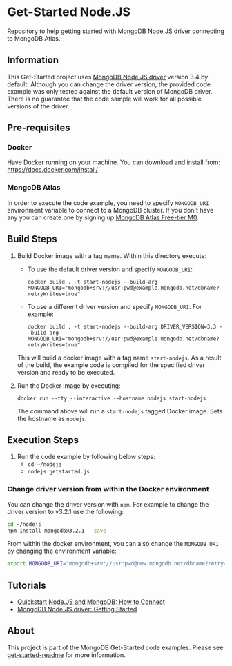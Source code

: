 # Get-Started Node.JS

Repository to help getting started with MongoDB Node.JS driver connecting to MongoDB Atlas.

## Information

This Get-Started project uses [MongoDB Node.JS driver](https://mongodb.github.io/node-mongodb-native/) version 3.4 by default. Although you can change the driver version, the provided code example was only tested against the default version of MongoDB driver. There is no guarantee that the code sample will work for all possible versions of the driver.

## Pre-requisites 

### Docker 

Have Docker running on your machine. You can download and install from: https://docs.docker.com/install/

### MongoDB Atlas

In order to execute the code example, you need to specify `MONGODB_URI` environment variable to connect to a MongoDB cluster. If you don't have any you can create one by signing up [MongoDB Atlas Free-tier M0](https://docs.atlas.mongodb.com/getting-started/). 

## Build Steps 

1. Build Docker image with a tag name. Within this directory execute: 
   * To use the default driver version and specify `MONGODB_URI`:
      ```
      docker build . -t start-nodejs --build-arg MONGODB_URI="mongodb+srv://usr:pwd@example.mongodb.net/dbname?retryWrites=true"
      ```
   * To use a different driver version and specify `MONGODB_URI`. For example:
      ```
      docker build . -t start-nodejs --build-arg DRIVER_VERSION=3.3 --build-arg MONGODB_URI="mongodb+srv://usr:pwd@example.mongodb.net/dbname?retryWrites=true"
      ```
   This will build a docker image with a tag name `start-nodejs`. 
   As a result of the build, the example code is compiled for the specified driver version and ready to be executed.

2. Run the Docker image by executing:
   ```
   docker run --tty --interactive --hostname nodejs start-nodejs
   ```

   The command above will run a `start-nodejs` tagged Docker image. Sets the hostname as `nodejs`. 

## Execution Steps

1. Run the code example by following below steps:
   * `cd ~/nodejs`
   * `nodejs getstarted.js`

### Change driver version from within the Docker environment

You can change the driver version with `npm`. For example to change the driver version to v3.2.1 use the following: 

```sh 
cd ~/nodejs
npm install mongodb@3.2.1 --save
```

From within the docker environment, you can also change the `MONGODB_URI` by changing the environment variable: 

```sh
export MONGODB_URI="mongodb+srv://usr:pwd@new.mongodb.net/dbname?retryWrites=true"
```

## Tutorials

* [Quickstart Node.JS and MongoDB: How to Connect](https://www.mongodb.com/blog/post/quick-start-nodejs-mongodb--how-to-get-connected-to-your-database)
* [MongoDB Node.JS driver: Getting Started](https://mongodb.github.io/node-mongodb-native/3.4/)


## About 

This project is part of the MongoDB Get-Started code examples. Please see [get-started-readme](https://github.com/mongodb-developer/get-started-readme) for more information. 


